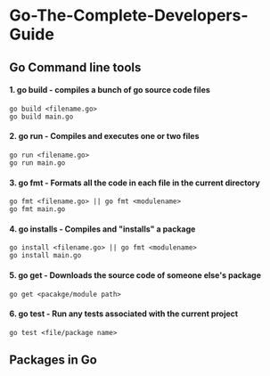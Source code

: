 # Go-The-Complete-Developers-Guide

## Go Command line tools
#### 1. go build - compiles a bunch of go source code files
```
go build <filename.go>
go build main.go
``` 
#### 2. go run - Compiles and executes one or two files
```
go run <filename.go>
go run main.go
```
#### 3. go fmt - Formats all the code in each file in the current directory
```
go fmt <filename.go> || go fmt <modulename>
go fmt main.go
```
#### 4. go installs - Compiles and "installs" a package
```
go install <filename.go> || go fmt <modulename>
go install main.go
```

#### 5. go get - Downloads the source code of someone else's package
```
go get <pacakge/module path>
```
#### 6. go test - Run any tests associated with the current project
```
go test <file/package name>
```


## Packages in Go